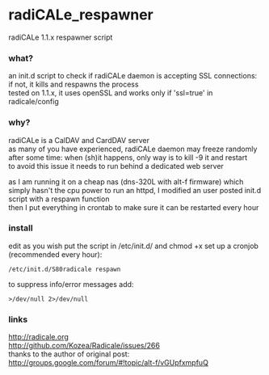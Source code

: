 # radiCALe_respawner
radiCALe 1.1.x respawner script 

### what?
an init.d script to check if radiCALe daemon is accepting SSL connections: if not, it kills and respawns the process  
tested on 1.1.x, it uses openSSL and works only if 'ssl=true' in radicale/config

### why?
radiCALe is a CalDAV and CardDAV server  
as many of you have experienced, radiCALe daemon may freeze randomly after some time: when (sh)it happens, only way is to kill -9 it and restart  
to avoid this issue it needs to run behind a dedicated web server  

as I am running it on a cheap nas (dns-320L with alt-f firmware) which simply hasn't the cpu power to run an httpd, I modified an user posted init.d script with a respawn function  
then I put everything in crontab to make sure it can be restarted every hour  

### install
edit as you wish 
put the script in /etc/init.d/ and chmod +x
set up a cronjob (recommended every hour): 
```
/etc/init.d/S80radicale respawn
```
to suppress info/error messages add:
```
>/dev/null 2>/dev/null
```

### links
http://radicale.org  
http://github.com/Kozea/Radicale/issues/266  
thanks to the author of original post:
http://groups.google.com/forum/#!topic/alt-f/vGUpfxmpfuQ  

